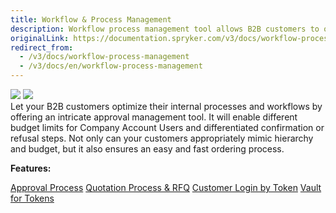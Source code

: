 ```yaml
---
title: Workflow & Process Management
description: Workflow process management tool allows B2B customers to optimize their internal processes and improve customers' shop experience and ordering process
originalLink: https://documentation.spryker.com/v3/docs/workflow-process-management
redirect_from:
  - /v3/docs/workflow-process-management
  - /v3/docs/en/workflow-process-management
---
```


<div class='feature-text'>
    <div class='feature-images'>
    <img class="light-mode" src="https://spryker.s3.eu-central-1.amazonaws.com/docs/Document+360/Capabilities+icons/light/Workflow+&+Process+Management.svg"/>
    <img class="dark-mode" src="https://spryker.s3.eu-central-1.amazonaws.com/docs/Document+360/Capabilities+icons/dark/Workflow+&+Process+Management.svg"/>
    </div>
    <div class="feature-text-wrap">
Let your B2B customers optimize their internal processes and workflows by offering an intricate approval management tool. It will enable different budget limits for Company Account Users and differentiated confirmation or refusal steps. Not only can your customers appropriately mimic hierarchy and budget, but it also ensures an easy and fast ordering process.
</div>
</div>

**Features:**
<div>
<a class="feature-link" href="https://documentation.spryker.com/v3/docs/approval-process">Approval Process</a>    
<a class="feature-link" href="https://documentation.spryker.com/v3/docs/quotation-process-rfq">Quotation Process & RFQ</a>    
<a class="feature-link" href="https://documentation.spryker.com/v3/docs/customer-login-by-token">Customer Login by Token</a>    
<a class="feature-link" href="https://documentation.spryker.com/v3/docs/vault-for-tokens">Vault for Tokens</a>    

